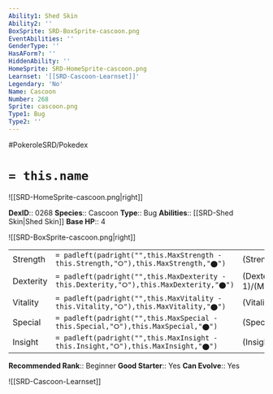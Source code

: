 ```yaml
---
Ability1: Shed Skin
Ability2: ''
BoxSprite: SRD-BoxSprite-cascoon.png
EventAbilities: ''
GenderType: ''
HasAForm?: ''
HiddenAbility: ''
HomeSprite: SRD-HomeSprite-cascoon.png
Learnset: '[[SRD-Cascoon-Learnset]]'
Legendary: 'No'
Name: Cascoon
Number: 268
Sprite: cascoon.png
Type1: Bug
Type2: ''
---
```


#PokeroleSRD/Pokedex

# `= this.name`

![[SRD-HomeSprite-cascoon.png|right]]

**DexID**:: 0268
**Species**:: Cascoon
**Type**:: Bug
**Abilities**:: [[SRD-Shed Skin|Shed Skin]]
**Base HP**:: 4

![[SRD-BoxSprite-cascoon.png|right]]

|           |                                                                                        |                                          |
| --------- | -------------------------------------------------------------------------------------- | ---------------------------------------- |
| Strength  | `= padleft(padright("",this.MaxStrength - this.Strength,"⭘"),this.MaxStrength,"⬤")`    | (Strength::2)/(MaxStrength::4)   |
| Dexterity | `= padleft(padright("",this.MaxDexterity - this.Dexterity,"⭘"),this.MaxDexterity,"⬤")` | (Dexterity:: 1)/(MaxDexterity::2) |
| Vitality  | `= padleft(padright("",this.MaxVitality - this.Vitality,"⭘"),this.MaxVitality,"⬤")`    | (Vitality::2)/(MaxVitality::4)   |
| Special   | `= padleft(padright("",this.MaxSpecial - this.Special,"⭘"),this.MaxSpecial,"⬤")`       | (Special::1)/(MaxSpecial::3)     |
| Insight   | `= padleft(padright("",this.MaxInsight - this.Insight,"⭘"),this.MaxInsight,"⬤")`       | (Insight::1)/(MaxInsight::3)     |

**Recommended Rank**:: Beginner
**Good Starter**:: Yes
**Can Evolve**:: Yes

![[SRD-Cascoon-Learnset]]